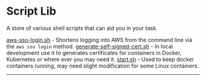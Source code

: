 # Script Lib

A store of various shell scripts that can aid you in your task.

[aws-sso-login.sh] - Shortens logging into AWS from the command line via the `aws sso login` method.
[generate-self-signed-cert.sh] - In local development use it to generates certificates for containers in Docker, Kubernetes or where ever you may need it.
[start.sh] - Used to keep docker containers running, may need slight modification for some Linux containers.

---
[aws-sso-login.sh]: aws-sso-login.sh
[generate-self-signed-cert.sh]: generate-self-signed-cert.sh
[start.sh]: start.sh